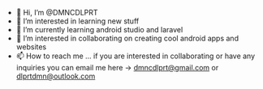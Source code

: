 - 👋 Hi, I’m @DMNCDLPRT
- 👀 I’m interested in learning new stuff
- 🌱 I’m currently learning android studio and laravel
- 💞️ I’m interested in collaborating on creating cool android apps and websites
- 📫 How to reach me ... if you are interested in collaborating or have any inquiries you can email me here -> dmncdlprt@gmail.com or dlprtdmn@outlook.com

<!---
DMNCDLPRT/DMNCDLPRT is a ✨ special ✨ repository because its `README.md` (this file) appears on your GitHub profile.
You can click the Preview link to take a look at your changes.
--->
